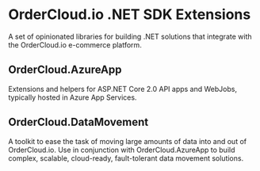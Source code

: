 # OrderCloud.io .NET SDK Extensions
A set of opinionated libraries for building .NET solutions that integrate with the OrderCloud.io e-commerce platform.

## OrderCloud.AzureApp

Extensions and helpers for ASP.NET Core 2.0 API apps and WebJobs, typically hosted in Azure App Services.

## OrderCloud.DataMovement

A toolkit to ease the task of moving large amounts of data into and out of OrderCloud.io. Use in conjunction with OrderCloud.AzureApp to build complex, scalable, cloud-ready, fault-tolerant data movement solutions.
